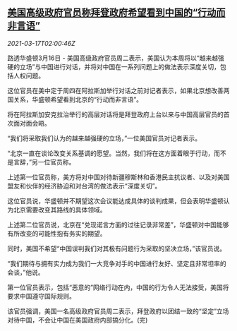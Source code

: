 <!--1615947794000-->
[美国高级政府官员称拜登政府希望看到中国的“行动而非言语”](https://cn.reuters.com/article/usa-china-relations-0316-actions-idCNKBS2B907Y)
------

<div><i>2021-03-17T02:00:46Z</i></div><p>路透华盛顿3月16日 - 美国高级政府官员周二表示，美国认为本周将以“越来越强硬的立场”与中国进行对话，并将对中国在一系列问题上的做法表示深度关切，包括人权问题。</p><p>这位官员在美中定于周四在阿拉斯加举行对话之前对记者表示，如果北京想改善两国关系，华盛顿希望看到北京的“行动而非言语”。</p><p>将在阿拉斯加安克拉治举行的高层对话将是拜登政府上台以来与中国高层官员的首次面对面会晤。</p><p>“我们将采取我们认为的越来越强硬的立场，”一位美国官员对记者表示。</p><p>“北京一直在谈论改变关系基调的愿望。当然，我们将在这方面着眼于行动，而不是言辞，”另一位官员称。</p><p>上述第一位官员称，美方将对中国对待新疆穆斯林和香港民主抗议者、以及对美国盟友和伙伴的经济胁迫和对台湾的做法表示“深度关切”。</p><p>这位官员说，华盛顿并不期望这次会议能达成具体的谈判成果，但会表明华盛顿认为北京需要改变其路线的具体领域。</p><p>上述第二位官员说，北京在“兑现诺言方面的过往记录非常差”，华盛顿对中国能够有所改变的可能性抱有务实的期望。</p><p>同时，美国不希望“中国误判我们对其极有问题行为采取的坚决立场，”该官员说。</p><p>“我们期待与拥有实力成为我们一大竞争对手的中国进行友好、坚定且非常坦率的会谈，”他说。</p><p>第一位官员表示，包括“恶意的”网络行动在内，中国的行为令人无法接受，美国将要求中国遵守国际规则。</p><p>该官员强调，美国一名高级政府官员周二表示，拜登政府以团结一致的“坚定”立场对待中国，不会让中国在美国政府内部搞分化。(完)</p>
